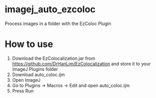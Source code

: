 # imagej_auto_ezcoloc
Process images in a folder with the EzColoc Plugin

# How to use
1.  Download the EzColocalization.jar from https://github.com/DrHanLim/EzColocalization and store it to your ImageJ Plugins folder
2.  Download auto_coloc.ijm
2.  Open ImageJ
3.  Go to Plugins -> Macros -> Edit and open auto_coloc.ijm
4.  Press Run
